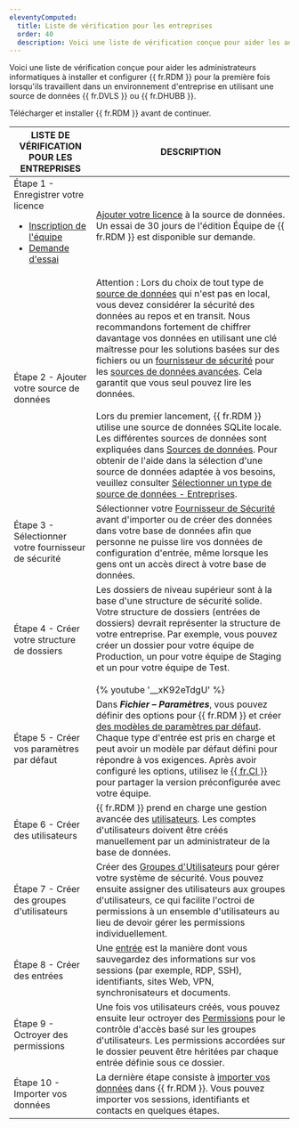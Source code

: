 ```yaml
---
eleventyComputed:
  title: Liste de vérification pour les entreprises
  order: 40
  description: Voici une liste de vérification conçue pour aider les administrateurs informatiques à installer et configurer {{ fr.RDM }} pour la première fois lorsqu'ils travaillent dans un environnement d'entreprise en utilisant une source de données {{ fr.DVLS }} ou {{ fr.DHUBB }}.
---
```

Voici une liste de vérification conçue pour aider les administrateurs informatiques à installer et configurer {{ fr.RDM }} pour la première fois lorsqu'ils travaillent dans un environnement d'entreprise en utilisant une source de données {{ fr.DVLS }} ou {{ fr.DHUBB }}.

Télécharger et installer {{ fr.RDM }} avant de continuer.

| LISTE DE VÉRIFICATION POUR LES ENTREPRISES | DESCRIPTION |
|-------------------------------------------|-------------|
| Étape 1 - Enregistrer votre licence <ul><li>[Inscription de l'équipe](/rdm/windows/installation/client/registration/team-edition/)</li><li>[Demande d'essai](/rdm/windows/installation/client/registration/trial-request/)</li></ul> | [Ajouter votre licence](/rdm/windows/installation/client/registration/team-edition/) à la source de données. Un essai de 30 jours de l'édition Équipe de {{ fr.RDM }} est disponible sur demande. |
| Étape 2 - Ajouter votre source de données | Attention : Lors du choix de tout type de [source de données](/rdm/windows/data-sources/create-new-data-source/) qui n'est pas en local, vous devez considérer la sécurité des données au repos et en transit. Nous recommandons fortement de chiffrer davantage vos données en utilisant une clé maîtresse pour les solutions basées sur des fichiers ou un [fournisseur de sécurité](/rdm/commands/administration/security/security-providers/) pour les [sources de données avancées](/rdm/windows/data-sources/data-sources-types/advanced-data-sources/). Cela garantit que vous seul pouvez lire les données.<br><br>Lors du premier lancement, {{ fr.RDM }} utilise une source de données SQLite locale. Les différentes sources de données sont expliquées dans [Sources de données](/rdm/windows/data-sources/). Pour obtenir de l'aide dans la sélection d'une source de données adaptée à vos besoins, veuillez consulter [Sélectionner un type de source de données - Entreprises](/rdm/windows/getting-started/checklist-teams/select-data-source-type/).               |
| Étape 3 - Sélectionner votre fournisseur de sécurité | Sélectionner votre [Fournisseur de Sécurité](/rdm/commands/administration/security/security-providers/) avant d'importer ou de créer des données dans votre base de données afin que personne ne puisse lire vos données de configuration d'entrée, même lorsque les gens ont un accès direct à votre base de données. |
| Étape 4 - Créer votre structure de dossiers  | Les dossiers de niveau supérieur sont à la base d'une structure de sécurité solide. Votre structure de dossiers (entrées de dossiers) devrait représenter la structure de votre entreprise. Par exemple, vous pouvez créer un dossier pour votre équipe de Production, un pour votre équipe de Staging et un pour votre équipe de Test.<br><br>{% youtube '__xK92eTdgU' %} |
| Étape 5 - Créer vos paramètres par défaut  | Dans ***Fichier – Paramètres***, vous pouvez définir des options pour {{ fr.RDM }} et créer [des modèles de paramètres par défaut](/rdm/windows/commands/file/templates/default-settings/). Chaque type d'entrée est pris en charge et peut avoir un modèle par défaut défini pour répondre à vos exigences. Après avoir configuré les options, utilisez le [{{ fr.CI }}](/rdm/windows/installation/client/custom-installer-service/) pour partager la version préconfigurée avec votre équipe. |
| Étape 6 - Créer des utilisateurs | {{ fr.RDM }} prend en charge une gestion avancée des [utilisateurs](/rdm/windows/commands/administration/management/user-management/). Les comptes d'utilisateurs doivent être créés manuellement par un administrateur de la base de données. |
| Étape 7 - Créer des groupes d'utilisateurs | Créer des [Groupes d'Utilisateurs](/rdm/windows/commands/administration/management/user-groups-management/) pour gérer votre système de sécurité. Vous pouvez ensuite assigner des utilisateurs aux groupes d'utilisateurs, ce qui facilite l'octroi de permissions à un ensemble d'utilisateurs au lieu de devoir gérer les permissions individuellement. |
| Étape 8 - Créer des entrées | Une [entrée](/rdm/windows/commands/edit/entries/creating-new-entry/) est la manière dont vous sauvegardez des informations sur vos sessions (par exemple, RDP, SSH), identifiants, sites Web, VPN, synchronisateurs et documents. |
| Étape 9 - Octroyer des permissions | Une fois vos utilisateurs créés, vous pouvez ensuite leur octroyer des [Permissions](/rdm/windows/user-groups-based-access-control/permissions/) pour le contrôle d'accès basé sur les groupes d'utilisateurs. Les permissions accordées sur le dossier peuvent être héritées par chaque entrée définie sous ce dossier. |
| Étape 10 - Importer vos données | La dernière étape consiste à [importer vos données](/rdm/windows/commands/file/import/) dans {{ fr.RDM }}. Vous pouvez importer vos sessions, identifiants et contacts en quelques étapes.                               |